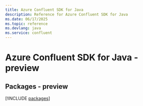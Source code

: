 ```yaml
---
title: Azure Confluent SDK for Java
description: Reference for Azure Confluent SDK for Java
ms.date: 06/17/2025
ms.topic: reference
ms.devlang: java
ms.service: confluent
---
```

# Azure Confluent SDK for Java - preview
## Packages - preview
[!INCLUDE [packages](confluent-index.md)]